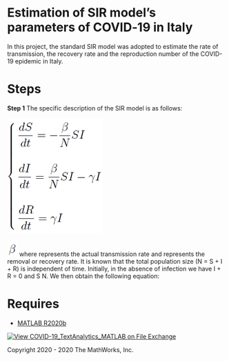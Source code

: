 # Estimation of SIR model’s parameters of COVID‑19 in Italy
In this project, the standard SIR model was adopted to estimate the rate of transmission, the recovery rate and the reproduction number of the COVID-19 epidemic in Italy.
# Steps
**Step 1**
The specific description of the SIR model is as follows:

![SIR model](/images/sir_model.png)

![beta](/images/beta.png) where represents the actual transmission rate and represents the removal or recovery rate. 
It is known that the total population size (N = S + I + R) is independent of time. Initially, in the absence of infection we have I + R = 0 and S N. We then obtain the following equation:

# Requires
- [MATLAB R2020b](https://www.mathworks.com/products/matlab.html)

[![View COVID-19_TextAnalytics_MATLAB on File Exchange](https://www.mathworks.com/matlabcentral/images/matlab-file-exchange.svg)](https://www.mathworks.com/matlabcentral/fileexchange/74942-covid-19_textanalytics_matlab)


Copyright 2020 - 2020 The MathWorks, Inc.
